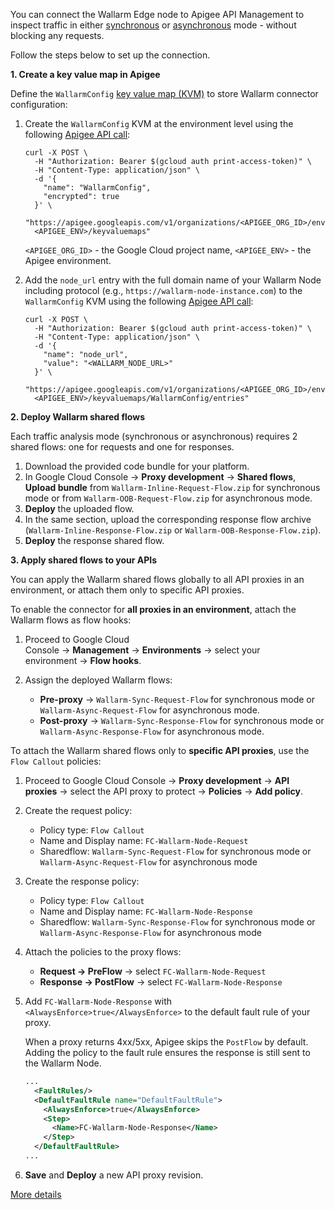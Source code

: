 # Apigee for wizard

You can connect the Wallarm Edge node to Apigee API Management to inspect traffic in either [synchronous](../inline/overview.md) or [asynchronous](../oob/overview.md) mode - without blocking any requests.

Follow the steps below to set up the connection.

**1. Create a key value map in Apigee**

Define the `WallarmConfig` [key value map (KVM)](https://cloud.google.com/apigee/docs/api-platform/cache/key-value-maps) to store Wallarm connector configuration:

1. Create the `WallarmConfig` KVM at the environment level using the following [Apigee API call](https://cloud.google.com/apigee/docs/reference/apis/apigee/rest/v1/organizations.environments.keyvaluemaps/create):

    ```curl
    curl -X POST \
      -H "Authorization: Bearer $(gcloud auth print-access-token)" \
      -H "Content-Type: application/json" \
      -d '{
        "name": "WallarmConfig",
        "encrypted": true
      }' \
      "https://apigee.googleapis.com/v1/organizations/<APIGEE_ORG_ID>/environments/\
      <APIGEE_ENV>/keyvaluemaps"
    ```

    `<APIGEE_ORG_ID>` - the Google Cloud project name, `<APIGEE_ENV>` - the Apigee environment.
1. Add the `node_url` entry with the full domain name of your Wallarm Node including protocol (e.g., `https://wallarm-node-instance.com`) to the `WallarmConfig` KVM using the following [Apigee API call](https://cloud.google.com/apigee/docs/reference/apis/apigee/rest/v1/organizations.environments.keyvaluemaps.entries/create):

    ```curl
    curl -X POST \
      -H "Authorization: Bearer $(gcloud auth print-access-token)" \
      -H "Content-Type: application/json" \
      -d '{
        "name": "node_url",
        "value": "<WALLARM_NODE_URL>"
      }' \
      "https://apigee.googleapis.com/v1/organizations/<APIGEE_ORG_ID>/environments/\
      <APIGEE_ENV>/keyvaluemaps/WallarmConfig/entries"
    ```

**2. Deploy Wallarm shared flows**

Each traffic analysis mode (synchronous or asynchronous) requires 2 shared flows: one for requests and one for responses.

1. Download the provided code bundle for your platform.
1. In Google Cloud Console → **Proxy development** → **Shared flows**, **Upload bundle** from `Wallarm-Inline-Request-Flow.zip` for synchronous mode or from `Wallarm-OOB-Request-Flow.zip` for asynchronous mode.
1. **Deploy** the uploaded flow. 
1. In the same section, upload the corresponding response flow archive (`Wallarm-Inline-Response-Flow.zip` or `Wallarm-OOB-Response-Flow.zip`).
1. **Deploy** the response shared flow.

**3. Apply shared flows to your APIs**

You can apply the Wallarm shared flows globally to all API proxies in an environment, or attach them only to specific API proxies.

To enable the connector for **all proxies in an environment**, attach the Wallarm flows as flow hooks:

1. Proceed to Google Cloud Console → **Management** → **Environments** → select your environment → **Flow hooks**.
1. Assign the deployed Wallarm flows:

    * **Pre-proxy** → `Wallarm-Sync-Request-Flow` for synchronous mode or `Wallarm-Async-Request-Flow` for asynchronous mode.
    * **Post-proxy** → `Wallarm-Sync-Response-Flow` for synchronous mode or `Wallarm-Async-Response-Flow` for asynchronous mode.

To attach the Wallarm shared flows only to **specific API proxies**, use the `Flow Callout` policies:

1. Proceed to Google Cloud Console → **Proxy development** → **API proxies** → select the API proxy to protect → **Policies** → **Add policy**.
1. Create the request policy:

    * Policy type: `Flow Callout`
    * Name and Display name: `FC-Wallarm-Node-Request`
    * Sharedflow: `Wallarm-Sync-Request-Flow` for synchronous mode or `Wallarm-Async-Request-Flow` for asynchronous mode
1. Create the response policy:

    * Policy type: `Flow Callout`
    * Name and Display name: `FC-Wallarm-Node-Response`
    * Sharedflow: `Wallarm-Sync-Response-Flow` for synchronous mode or `Wallarm-Async-Response-Flow` for asynchronous mode
1. Attach the policies to the proxy flows:

    * **Request → PreFlow** → select `FC-Wallarm-Node-Request`
    * **Response → PostFlow** → select `FC-Wallarm-Node-Response`
1. Add `FC-Wallarm-Node-Response` with `<AlwaysEnforce>true</AlwaysEnforce>` to the default fault rule of your proxy.

    When a proxy returns 4xx/5xx, Apigee skips the `PostFlow` by default. Adding the policy to the fault rule ensures the response is still sent to the Wallarm Node.

    ```xml
    ...
      <FaultRules/>
      <DefaultFaultRule name="DefaultFaultRule">
        <AlwaysEnforce>true</AlwaysEnforce>
        <Step>
          <Name>FC-Wallarm-Node-Response</Name>
        </Step>
      </DefaultFaultRule>
    ...
    ```
1. **Save** and **Deploy** a new API proxy revision.

[More details](apigee.md)

<style>
  h1#apigee-for-wizard {
    display: none;
  }

  .md-footer {
    display: none;
  }

  .md-header {
    display: none;
  }

  .md-content__button {
    display: none;
  }

  .md-main {
    background-color: unset;
  }

  .md-grid {
    margin: unset;
  }

  button.md-top.md-icon {
    display: none;
  }

  .md-consent {
    display: none;
  }
</style>